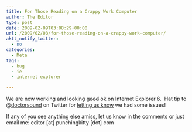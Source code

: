 ```yaml
---
title: For Those Reading on a Crappy Work Computer
author: The Editor
type: post
date: 2009-02-09T03:08:29+00:00
url: /2009/02/08/for-those-reading-on-a-crappy-work-computer/
aktt_notify_twitter:
  - no
categories:
  - Meta
tags:
  - bug
  - ie
  - internet explorer

---
```

We are now working and looking <span style="text-decoration: line-through;">good</span> ok on Internet Explorer 6.  Hat tip to @[doctorsound][1] on Twitter for [letting us know][2] we had some issues!

If any of you see anything else amiss, let us know in the comments or just email me: editor [at] punchingkitty [dot] com

 [1]: http://twitter.com/doctorsound
 [2]: http://twitter.com/doctorsound/status/1159670917